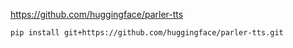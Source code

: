 https://github.com/huggingface/parler-tts

```sh
pip install git+https://github.com/huggingface/parler-tts.git
```